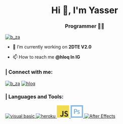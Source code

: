 <h1 align="center">Hi 👋, I'm Yasser</h1>
<h3 align="center">Programmer 👨‍💻</h3>

<p align="left"> <a href="https://twitter.com/b_za" target="blank"><img src="https://img.shields.io/twitter/follow/b_za?logo=twitter&style=for-the-badge" alt="b_za" /></a> </p>

- 🔭 I’m currently working on **2DTE V2.0**

- 📫 How to reach me **@hloq In IG**

<h3 align="left">| Connect with me:</h3>
<p align="left">
<a href="https://twitter.com/b_za" target="blank"><img align="center" src="https://raw.githubusercontent.com/rahuldkjain/github-profile-readme-generator/master/src/images/icons/Social/twitter.svg" alt="b_za" height="30" width="40" /></a>
<a href="https://instagram.com/hloq" target="blank"><img align="center" src="https://raw.githubusercontent.com/rahuldkjain/github-profile-readme-generator/master/src/images/icons/Social/instagram.svg" alt="hloq" height="30" width="40" /></a>
</p>

<h3 align="left">| Languages and Tools:</h3>
<p align="left"> <a href="https://docs.microsoft.com/dotnet/visual-basic/" target="_blank" rel="noreferrer"> <img src="https://upload.wikimedia.org/wikipedia/commons/thumb/4/40/VB.NET_Logo.svg/1200px-VB.NET_Logo.svg.png" alt="visual basic" width="40" height="40"/> </a> <a href="https://heroku.com" target="_blank" rel="noreferrer"> <img src="https://www.vectorlogo.zone/logos/heroku/heroku-icon.svg" alt="heroku" width="40" height="40"/> </a> <a href="https://developer.mozilla.org/en-US/docs/Web/JavaScript" target="_blank" rel="noreferrer"> <img src="https://raw.githubusercontent.com/devicons/devicon/master/icons/javascript/javascript-original.svg" alt="javascript" width="40" height="40"/> </a> <a href="https://www.photoshop.com/en" target="_blank" rel="noreferrer"> <img src="https://raw.githubusercontent.com/devicons/devicon/master/icons/photoshop/photoshop-line.svg" alt="photoshop" width="40" height="40"/> </a> <a href="https://www.adobe.com/sa_ar/products/aftereffects.html" target="_blank" rel="noreferrer"> <img src="https://upload.wikimedia.org/wikipedia/commons/thumb/c/cb/Adobe_After_Effects_CC_icon.svg/800px-Adobe_After_Effects_CC_icon.svg.png" alt="After Effects" width="40" height="40"/> </a> </p>

